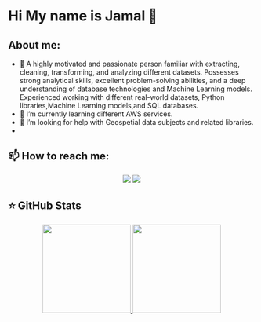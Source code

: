 # Hi My name is Jamal 👋


## About me:
- 🔭 A highly motivated and passionate person familiar with extracting, cleaning, transforming, and analyzing different datasets. Possesses strong analytical skills, excellent problem-solving abilities, and a deep understanding of database technologies and Machine Learning models.
Experienced working with different real-world datasets, Python libraries,Machine Learning models,and SQL databases.
- 🌱 I’m currently learning different AWS services.
- 🤔 I’m looking for help with Geospetial data subjects and related libraries.
- 
## 📫 How to reach me:
<p align="center">
  <a href="https://www.linkedin.com/in/jamal-ehsanpour-239563194/"><img src="https://img.shields.io/badge/-LinkedIn-blue?style=for-the-badge&logo=Linkedin&logoColor=white"/></a>
  <a href="https://www.facebook.com/jamal.ehsanpour"><img src="https://img.shields.io/badge/-Facebook-blue?style=for-the-badge&logo=Facebook&logoColor=white"/></a>

</p>

## ⭐️ GitHub Stats
<p align="center">
  <a href="https://github.com/hplove70">
    <img height="180em" src="https://github-readme-stats.vercel.app/api?username=hplove70&theme=buefy&count_private=true&show_icons=true&include_all_commits=true"/>
    <img height="180em" src="https://github-readme-stats-eight-theta.vercel.app/api/top-langs/?username=hplove70&theme=buefy&layout=compact&langs_count=6"/>
  </a>
</p>

